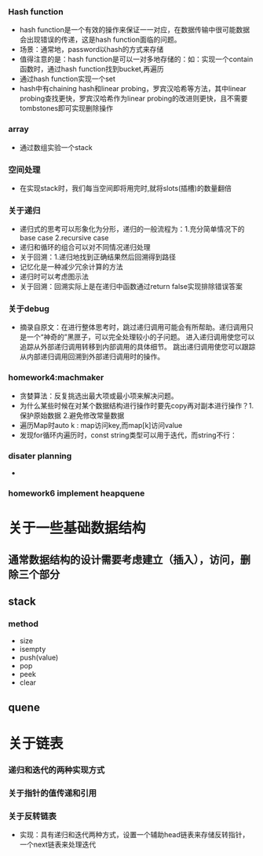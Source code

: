 ### Hash function
- hash function是一个有效的操作来保证一一对应，在数据传输中很可能数据会出现错误的传递，这是hash function面临的问题。
- 场景：通常地，password以hash的方式来存储
- 值得注意的是：hash function是可以一对多地存储的：如：实现一个contain函数时，通过hash function找到bucket,再遍历
- 通过hash function实现一个set
- hash中有chaining hash和linear probing，罗宾汉哈希等方法，其中linear probing查找更快，罗宾汉哈希作为linear probing的改进则更快，且不需要tombstones即可实现删除操作
### array
- 通过数组实验一个stack
### 空间处理
- 在实现stack时，我们每当空间即将用完时,就将slots(插槽)的数量翻倍
### 关于递归
- 递归式的思考可以形象化为分形，递归的一般流程为：1.充分简单情况下的base case 2.recursive case
- 递归和循环的组合可以对不同情况递归处理
- 关于回溯：1.递归地找到正确结果然后回溯得到路径
- 记忆化是一种减少冗余计算的方法
- 递归时可以考虑图示法
- 关于回溯：回溯实际上是在递归中函数通过return false实现排除错误答案
### 关于debug
- 摘录自原文：在进行整体思考时，跳过递归调用可能会有所帮助。递归调用只是一个“神奇的”黑匣子，可以完全处理较小的子问题。
进入递归调用使您可以追踪从外部递归调用转移到内部调用的具体细节。
跳出递归调用使您可以跟踪从内部递归调用回溯到外部递归调用时的操作。
### homework4:machmaker
- 贪婪算法：反复挑选出最大项或最小项来解决问题。
- 为什么某些时候在对某个数据结构进行操作时要先copy再对副本进行操作？1.保护原始数据  2.避免修改常量数据
- 遍历Map时auto k : map访问key,而map[k]访问value
- 发现for循环内遍历时，const string类型可以用于迭代，而string不行：
### disater planning
-
### homework6 implement heapquene

# 关于一些基础数据结构
## 通常数据结构的设计需要考虑建立（插入），访问，删除三个部分
## stack
### method
- size 
- isempty
- push(value)
- pop
- peek
- clear
## quene
# 关于链表
### 递归和迭代的两种实现方式
### 关于指针的值传递和引用
### 关于反转链表
- 实现：具有递归和迭代两种方式，设置一个辅助head链表来存储反转指针，一个next链表来处理迭代

